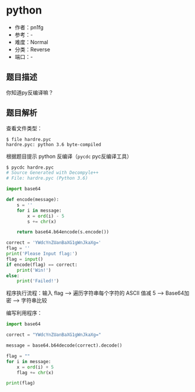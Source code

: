 # python

- 作者：pn1fg
- 参考：-
- 难度：Normal
- 分类：Reverse
- 端口：-

## 题目描述

你知道py反编译嘛？

## 题目解析
查看文件类型：

```shell
$ file hardre.pyc
hardre.pyc: python 3.6 byte-compiled
```

根据题目提示 python 反编译（`pycdc` pyc反编译工具）

```python
$ pycdc hardre.pyc
# Source Generated with Decompyle++
# File: hardre.pyc (Python 3.6)

import base64

def encode(message):
    s = ''
    for i in message:
        x = ord(i) - 5
        s += chr(x)

    return base64.b64encode(s.encode())

correct = 'YWdcYnZUanBaXG1gWnJkaXg='
flag = ''
print('Please Input flag:')
flag = input()
if encode(flag) == correct:
    print('Win!')
else:
    print('Failed!')
```

程序执行流程：输入 flag --> 遍历字符串每个字符的 ASCII 值减 5 --> Base64加密 --> 字符串比较

编写利用程序：

```python
import base64

correct = "YWdcYnZUanBaXG1gWnJkaXg="

message = base64.b64decode(correct).decode()

flag = ""
for i in message:
    x = ord(i) + 5
    flag += chr(x)

print(flag)
```

 
